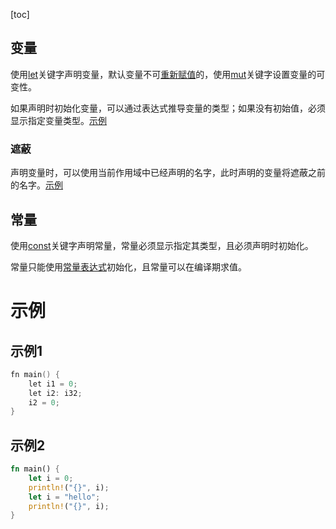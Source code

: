 [toc]

## 变量

使用[let]()关键字声明变量，默认变量不可[重新赋值]()的，使用[mut]()关键字设置变量的可变性。

如果声明时初始化变量，可以通过表达式推导变量的类型；如果没有初始值，必须显示指定变量类型。[示例](#示例1)

### 遮蔽

声明变量时，可以使用当前作用域中已经声明的名字，此时声明的变量将遮蔽之前的名字。[示例](#示例2)

## 常量

使用[const]()关键字声明常量，常量必须显示指定其类型，且必须声明时初始化。

常量只能使用[常量表达式]()初始化，且常量可以在编译期求值。





# 示例

## 示例1

```CPP
fn main() {
    let i1 = 0;
    let i2: i32;
    i2 = 0;
}
```

## 示例2

```rust
fn main() {
    let i = 0;
    println!("{}", i);
    let i = "hello";
    println!("{}", i);
}
```



 
